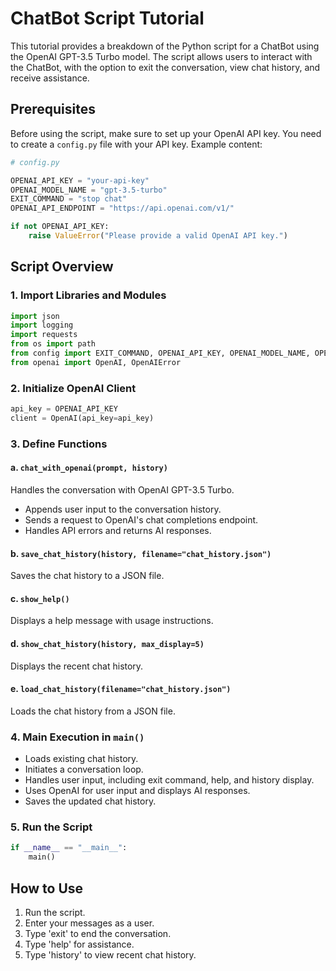 # ChatBot Script Tutorial

This tutorial provides a breakdown of the Python script for a ChatBot using the OpenAI GPT-3.5 Turbo model. The script allows users to interact with the ChatBot, with the option to exit the conversation, view chat history, and receive assistance.

## Prerequisites
Before using the script, make sure to set up your OpenAI API key. You need to create a `config.py` file with your API key. Example content:

```python
# config.py

OPENAI_API_KEY = "your-api-key"
OPENAI_MODEL_NAME = "gpt-3.5-turbo"
EXIT_COMMAND = "stop chat"
OPENAI_API_ENDPOINT = "https://api.openai.com/v1/"

if not OPENAI_API_KEY:
    raise ValueError("Please provide a valid OpenAI API key.")
```

## Script Overview

### 1. Import Libraries and Modules
```python
import json
import logging
import requests
from os import path
from config import EXIT_COMMAND, OPENAI_API_KEY, OPENAI_MODEL_NAME, OPENAI_API_ENDPOINT
from openai import OpenAI, OpenAIError
```

### 2. Initialize OpenAI Client
```python
api_key = OPENAI_API_KEY
client = OpenAI(api_key=api_key)
```

### 3. Define Functions

#### a. `chat_with_openai(prompt, history)`
Handles the conversation with OpenAI GPT-3.5 Turbo.
- Appends user input to the conversation history.
- Sends a request to OpenAI's chat completions endpoint.
- Handles API errors and returns AI responses.

#### b. `save_chat_history(history, filename="chat_history.json")`
Saves the chat history to a JSON file.

#### c. `show_help()`
Displays a help message with usage instructions.

#### d. `show_chat_history(history, max_display=5)`
Displays the recent chat history.

#### e. `load_chat_history(filename="chat_history.json")`
Loads the chat history from a JSON file.

### 4. Main Execution in `main()`

- Loads existing chat history.
- Initiates a conversation loop.
- Handles user input, including exit command, help, and history display.
- Uses OpenAI for user input and displays AI responses.
- Saves the updated chat history.

### 5. Run the Script
```python
if __name__ == "__main__":
    main()
```

## How to Use

1. Run the script.
2. Enter your messages as a user.
3. Type 'exit' to end the conversation.
4. Type 'help' for assistance.
5. Type 'history' to view recent chat history.


